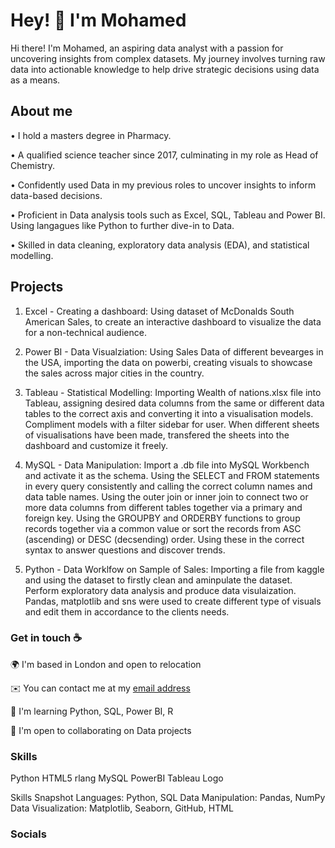 #  Hey! 👋 I'm Mohamed

Hi there! I'm Mohamed, an aspiring data analyst with a passion for uncovering insights from complex datasets. My journey involves turning raw data into actionable knowledge to help drive strategic decisions using data as a means.

## About me

•	I hold a masters degree in Pharmacy.

•	A qualified science teacher since 2017, culminating in my role as Head of Chemistry.

• Confidently used Data in my previous roles to uncover insights to inform data-based decisions.

•	Proficient in Data analysis tools such as Excel, SQL, Tableau and Power BI. Using langagues like Python to further dive-in to Data.

•	Skilled in data cleaning, exploratory data analysis (EDA), and statistical modelling.

## Projects

1. Excel - Creating a dashboard: Using dataset of McDonalds South American Sales, to create an interactive dashboard to visualize the data for a non-technical audience.

2. Power BI - Data Visualziation: Using Sales Data of different bevearges in the USA, importing the data on powerbi, creating visuals to showcase the sales across major cities in the country.

3. Tableau - Statistical Modelling: Importing Wealth of nations.xlsx file into Tableau, assigning desired data columns from the same or different data tables to the correct axis and converting it into a visualisation models. Compliment models with a filter sidebar for user. When different sheets of visualisations have been made, transfered the sheets into the dashboard and customize it freely.

4. MySQL - Data Manipulation: Import a .db file into MySQL Workbench and activate it as the schema. Using the SELECT and FROM statements in every query consistently and calling the correct column names and data table names. Using the outer join or inner join to connect two or more data columns from different tables together via a primary and foreign key. Using the GROUPBY and ORDERBY functions to group records together via a common value or sort the records from ASC (ascending) or DESC (decsending) order. Using these in the correct syntax to answer questions and discover trends.

5. Python - Data Worklfow on Sample of Sales: Importing a file from kaggle and using the dataset to firstly clean and aminpulate the dataset. Perform exploratory data analysis and produce data visulaization. Pandas, matplotlib and sns were used to create different type of visuals and edit them in accordance to the clients needs. 

### Get in touch ☕
🌍  I'm based in London and open to relocation

✉️  You can contact me at my [email address](mohamed.dahirr@gmail.com)

🧠  I'm learning Python, SQL, Power BI, R

🤝  I'm open to collaborating on Data projects

### Skills

Python  HTML5 rlang MySQL   PowerBI  Tableau Logo  

Skills Snapshot Languages: Python, SQL Data Manipulation: Pandas, NumPy Data Visualization: Matplotlib, Seaborn, GitHub, HTML

### Socials
